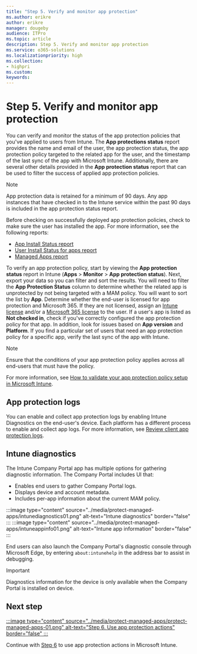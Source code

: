 ```yaml
---
title: "Step 5. Verify and monitor app protection"
ms.author: erikre
author: erikre
manager: dougeby
audience: ITPro
ms.topic: article
description: Step 5. Verify and monitor app protection
ms.service: o365-solutions
ms.localizationpriority: high
ms.collection:
- highpri
ms.custom:
keywords:
---
```


# Step 5. Verify and monitor app protection

You can verify and monitor the status of the app protection policies that you've applied to users from Intune. The **App protections status** report provides the name and email of the user, the app protection status, the app protection policy targeted to the related app for the user, and the timestamp of the last sync of the app with Microsoft Intune. Additionally, there are several other details provided in the **App protection status** report that can be used to filter the success of applied app protection policies. 

> [!NOTE]
> App protection data is retained for a minimum of 90 days. Any app instances that have checked in to the Intune service within the past 90 days is included in the app protection status report.

Before checking on successfully deployed app protection policies, check to make sure the user has installed the app. For more information, see the following reports:
- [App Install Status report](/mem/intune/fundamentals/reports#app-install-status-report-operational)
- [User Install Status for apps report](/mem/intune/fundamentals/reports#user-install-status-for-apps-report-operational)
- [Managed Apps report](/mem/intune/fundamentals/reports#user-install-status-for-apps-report-operational)

To verify an app protection policy, start by viewing the **App protection status** report in Intune (**Apps** > **Monitor** > **App protection status**). Next, export your data so you can filter and sort the results. You will need to filter the **App Protection Status** column to determine whether the related app is unprotected by not being targeted with a MAM policy. You will want to sort the list by **App**. Determine whether the end-user is licensed for app protection and Microsoft 365. If they are not licensed, assign an [Intune license](/mem/intune/fundamentals/licenses) and/or a [Microsoft 365 license](/mem/intune/fundamentals/licenses) to the user. If a user's app is listed as **Not checked in**, check if you've correctly configured the app protection policy for that app. In addition, look for issues based on **App version** and **Platform**. If you find a particular set of users that need an app protection policy for a specific app, verify the last sync of the app with Intune. 

> [!NOTE]
> Ensure that the conditions of your app protection policy applies across all end-users that must have the policy.

For more information, see [How to validate your app protection policy setup in Microsoft Intune](/mem/intune/apps/app-protection-policies-validate).

## App protection logs

You can enable and collect app protection logs by enabling Intune Diagnostics on the end-user's device. Each platform has a different process to enable and collect app logs. For more information, see [Review client app protection logs](/mem/intune/apps/app-protection-policy-settings-log).  

## Intune diagnostics

The Intune Company Portal app has multiple options for gathering diagnostic information.
The Company Portal includes UI that:
- Enables end users to gather Company Portal logs.
- Displays device and account metadata.
- Includes per-app information about the current MAM policy.

:::image type="content" source="../media/protect-managed-apps/intunediagnostics01.png" alt-text="Intune diagnostics" border="false" ::: :::image type="content" source="../media/protect-managed-apps/intuneappinfo01.png" alt-text="Intune app information" border="false" :::

End users can also launch the Company Portal's diagnostic console through Microsoft Edge, by entering `about:intunehelp` in the address bar to assist in debugging.

> [!IMPORTANT]
> Diagnostics information for the device is only available when the Company Portal is installed on device.

## Next step

[:::image type="content" source="../media/protect-managed-apps/protect-managed-apps-01.png" alt-text="Step 6. Use app protection actions" border="false" :::](apps-protect-step-6.md)

Continue with [Step 6](apps-protect-step-6.md) to use app protection actions in Microsoft Intune.
